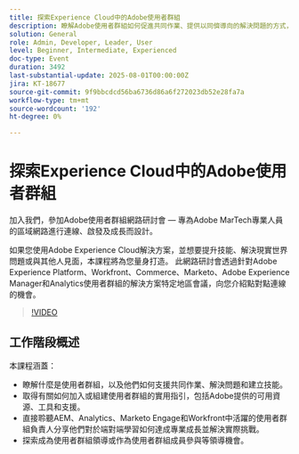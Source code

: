 ```yaml
---
title: 探索Experience Cloud中的Adobe使用者群組
description: 瞭解Adobe使用者群組如何促進共同作業、提供以同儕導向的解決問題的方式，以及在AEM、Analytics、Marketo Engage和Workfront之間提供領導力的機會。
solution: General
role: Admin, Developer, Leader, User
level: Beginner, Intermediate, Experienced
doc-type: Event
duration: 3492
last-substantial-update: 2025-08-01T00:00:00Z
jira: KT-18677
source-git-commit: 9f9bbcdcd56ba6736d86a6f272023db52e28fa7a
workflow-type: tm+mt
source-wordcount: '192'
ht-degree: 0%

---
```



# 探索Experience Cloud中的Adobe使用者群組

加入我們，參加Adobe使用者群組網路研討會 — 專為Adobe MarTech專業人員的區域網路進行連線、啟發及成長而設計。

如果您使用Adobe Experience Cloud解決方案，並想要提升技能、解決現實世界問題或與其他人見面，本課程將為您量身打造。 此網路研討會透過針對Adobe Experience Platform、Workfront、Commerce、Marketo、Adobe Experience Manager和Analytics使用者群組的解決方案特定地區會議，向您介紹點對點連線的機會。

>[!VIDEO](https://video.tv.adobe.com/v/3470396/?learn=on&enablevpops)

## 工作階段概述

本課程涵蓋：

* 瞭解什麼是使用者群組，以及他們如何支援共同作業、解決問題和建立技能。
* 取得有關如何加入或組建使用者群組的實用指引，包括Adobe提供的可用資源、工具和支援。
* 直接聆聽AEM、Analytics、Marketo Engage和Workfront中活躍的使用者群組負責人分享他們對於端對端學習如何達成專業成長並解決實際挑戰。
* 探索成為使用者群組領導或作為使用者群組成員參與等領導機會。



